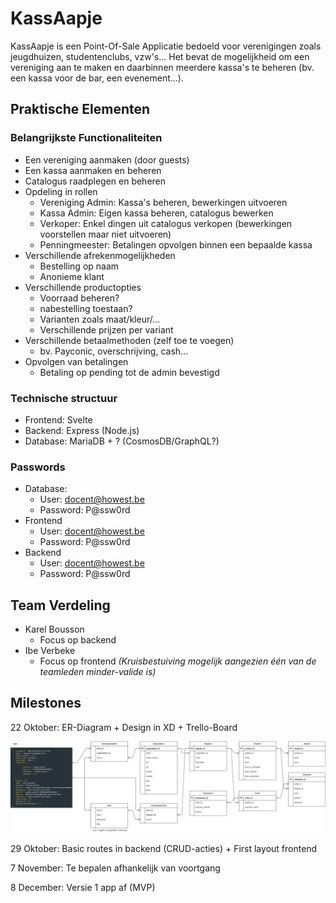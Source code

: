 # KassAapje

KassAapje is een Point-Of-Sale Applicatie bedoeld voor verenigingen zoals jeugdhuizen, studentenclubs, vzw's...
Het bevat de mogelijkheid om een vereniging aan te maken en daarbinnen meerdere kassa's te beheren (bv. een kassa voor de bar, een evenement...).

## Praktische Elementen
### Belangrijkste Functionaliteiten
* Een vereniging aanmaken (door guests)
* Een kassa aanmaken en beheren
* Catalogus raadplegen en beheren
* Opdeling in rollen
  * Vereniging Admin: Kassa's beheren, bewerkingen uitvoeren
  * Kassa Admin: Eigen kassa beheren, catalogus bewerken
  * Verkoper: Enkel dingen uit catalogus verkopen (bewerkingen voorstellen maar niet uitvoeren)
  * Penningmeester: Betalingen opvolgen binnen een bepaalde kassa
* Verschillende afrekenmogelijkheden
  * Bestelling op naam
  * Anonieme klant
* Verschillende productopties
  * Voorraad beheren?
  * nabestelling toestaan?
  * Varianten zoals maat/kleur/...
  * Verschillende prijzen per variant
* Verschillende betaalmethoden (zelf toe te voegen)
  * bv. Payconic, overschrijving, cash...
* Opvolgen van betalingen
  * Betaling op pending tot de admin bevestigd

### Technische structuur
* Frontend: Svelte
* Backend: Express (Node.js)
* Database: MariaDB + ? (CosmosDB/GraphQL?)
### Passwords
* Database: 
  * User: docent@howest.be
  * Password: P@ssw0rd
* Frontend
  * User: docent@howest.be
  * Password: P@ssw0rd
* Backend
  * User: docent@howest.be
  * Password: P@ssw0rd
## Team Verdeling
* Karel Bousson
  * Focus op backend 
* Ibe Verbeke
  * Focus op frontend 
*(Kruisbestuiving mogelijk aangezien één van de teamleden minder-valide is)*

## Milestones
22 Oktober: ER-Diagram + Design in XD + Trello-Board

![ER-Diagram](https://github.com/BoussonKarel/KassAapje/blob/main/documentation/img/KassAapje.drawio.png)

29 Oktober: Basic routes in backend (CRUD-acties) + First layout frontend

7 November: Te bepalen afhankelijk van voortgang

8 December: Versie 1 app af (MVP)


